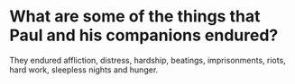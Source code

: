 # What are some of the things that Paul and his companions endured?

They endured affliction, distress, hardship, beatings, imprisonments, riots, hard work, sleepless nights and hunger.
